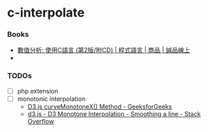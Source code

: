 c-interpolate
=============
### Books
- [數值分析: 使用C語言 (第2版/附CD) | 程式語言 | 商品 | 誠品線上](https://www.eslite.com/product/1001239292228614?srsltid=AfmBOopA9POjJhbdR6ZsDAFt-mi_U4JbkhqxOSkESyTnTW9VLopgJjAj#7)
- 
### TODOs
- [ ] php extension
- [ ] monotonic interpolation
  - [D3.js curveMonotoneX() Method - GeeksforGeeks](https://www.geeksforgeeks.org/d3-js-curvemonotonex-method/)
  - [d3.js - D3 Monotone Interpolation - Smoothing a line - Stack Overflow](https://stackoverflow.com/questions/38472250/d3-monotone-interpolation-smoothing-a-line)
